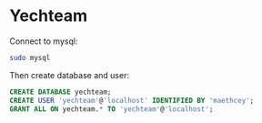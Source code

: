 # Yechteam

Connect to mysql:
```sh
sudo mysql
```

Then create database and user:
```sql
CREATE DATABASE yechteam;
CREATE USER 'yechteam'@'localhost' IDENTIFIED BY 'maethcey';
GRANT ALL ON yechteam.* TO 'yechteam'@'localhost';
```

